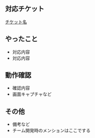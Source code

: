 ## 対応チケット

[チケット名](URL)

## やったこと

- 対応内容
- 対応内容

## 動作確認

- 確認内容
- 画面キャプチャなど

## その他

- 備考など
- チーム開発時のメンションはここでする
